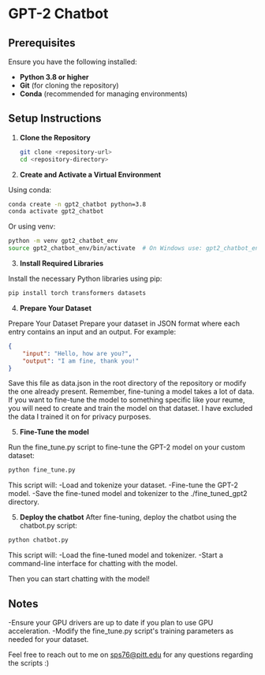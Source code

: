 # GPT-2 Chatbot

## Prerequisites

Ensure you have the following installed:

- **Python 3.8 or higher**
- **Git** (for cloning the repository)
- **Conda** (recommended for managing environments)

## Setup Instructions

1. **Clone the Repository**
   

   ```bash
   git clone <repository-url>
   cd <repository-directory>

3. **Create and Activate a Virtual Environment**
   
Using conda:
```bash
conda create -n gpt2_chatbot python=3.8
conda activate gpt2_chatbot
```
Or using venv:
```bash
python -m venv gpt2_chatbot_env
source gpt2_chatbot_env/bin/activate  # On Windows use: gpt2_chatbot_env\Scripts\activate
```

3. **Install Required Libraries**
   
Install the necessary Python libraries using pip:
```bash
pip install torch transformers datasets
```

4. **Prepare Your Dataset**
   
Prepare Your Dataset
Prepare your dataset in JSON format where each entry contains an input and an output. For example:
```json
{
    "input": "Hello, how are you?",
    "output": "I am fine, thank you!"
}
```
Save this file as data.json in the root directory of the repository or modify the one already present.
Remember, fine-tuning a model takes a lot of data. If you want to fine-tune the model to something specific like your reume, you will need to create and train the model on that dataset. I have excluded the data I trained it on for privacy purposes.

5. **Fine-Tune the model**
   
Run the fine_tune.py script to fine-tune the GPT-2 model on your custom dataset:

```bash
python fine_tune.py
```

This script will:
-Load and tokenize your dataset.
-Fine-tune the GPT-2 model.
-Save the fine-tuned model and tokenizer to the ./fine_tuned_gpt2 directory.

5. **Deploy the chatbot**
After fine-tuning, deploy the chatbot using the chatbot.py script:
```bash
python chatbot.py
```
This script will:
-Load the fine-tuned model and tokenizer.
-Start a command-line interface for chatting with the model.

Then you can start chatting with the model!

## Notes

-Ensure your GPU drivers are up to date if you plan to use GPU acceleration.
-Modify the fine_tune.py script's training parameters as needed for your dataset.

Feel free to reach out to me on sps76@pitt.edu for any questions regarding the scripts :)
